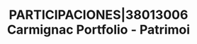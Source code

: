 ---
layout: asset
title: PARTICIPACIONES|38013006 Carmignac Portfolio - Patrimoi
isin: LU0992627611
---